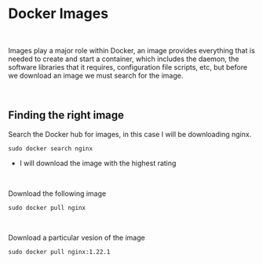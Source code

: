 # Docker Images

<br>

Images play a major role within Docker, an image provides everything that is needed to create and start a container, which includes the daemon, the software libraries that it requires, configuration file scripts, etc, but before we download an image we must search for the image.

<br>

## Finding the right image
Search the Docker hub for images, in this case I will be downloading nginx.
```
sudo docker search nginx
```

- I will download the image with the highest rating

<br>

Download the following image
```
sudo docker pull nginx
```

<br>

Download a particular vesion of the image
```
sudo docker pull nginx:1.22.1
```
